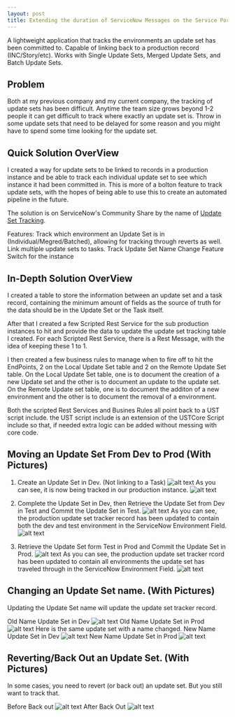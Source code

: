 ```yaml
---
layout: post
title: Extending the duration of ServiceNow Messages on the Service Portal (Pre London)
---
```

A lightweight application that tracks the environments an update set has been committed to. Capable of linking back to a production record (INC/Story/etc). Works with Single Update Sets, Merged Update Sets, and Batch Update Sets.

## Problem
Both at my previous company and my current company, the tracking of update sets has been difficult. Anytime the team size grows beyond 1-2 people it can get difficult to track where exactly an update set is. Throw in some update sets that need to be delayed for some reason and you might have to spend some time looking for the update set.


## Quick Solution OverView
I created a way for update sets to be linked to records in a production instance and be able to track each individual update set to see which instance it had been committed in. This is more of a bolton feature to track update sets, with the hopes of being able to use this to create an automated pipeline in the future.

The solution is on ServiceNow's Community Share by the name of [Update Set Tracking](https://developer.servicenow.com/app.do#!/share/contents/4545518_update_set_tracking?v=1.0&t=PRODUCT_DETAILS).

Features:
    Track which environment an Update Set is in (Individual/Megred/Batched), allowing for tracking through reverts as well.
    Link multiple update sets to tasks.
    Track Update Set Name Change
    Feature Switch for the instance




## In-Depth Solution OverView
I created a table to store the information between an update set and a task record, containing the minimum amount of fields as the source of truth for the data should be in the Update Set or the Task itself.

After that I created a few Scripted Rest Service for the sub production instances to hit and provide the data to update the update set tracking table I created. For each Scripted Rest Service, there is a Rest Message, with the idea of keeping these 1 to 1.

I then created a few business rules to manage when to fire off to hit the EndPoints, 2 on the Local Update Set table and 2 on the Remote Update Set table.
On the Local Update Set table, one is to document the creation of a new Update set and the other is to document an update to the update set.
On the Remote Update set table, one is to document the additon of a new environment and the other is to document the removal of a environment.

Both the scripted Rest Services and Busines Rules all point back to a UST script include. the UST script include is an extension of the USTCore Script include so that, if needed extra logic can be added without messing with core code.

## Moving an Update Set From Dev to Prod (With Pictures)
1. Create an Update Set in Dev. (Not linking to a Task)
![alt text](https://raw.githubusercontent.com/SeanABoyer/seanaboyer.github.io/master/img/posts/UpdateSetTracker/Step1.PNG "Step1") 
As you can see, it is now being tracked in our production instance.
![alt text](https://raw.githubusercontent.com/SeanABoyer/seanaboyer.github.io/master/img/posts/UpdateSetTracker/Step1a.PNG "Step1a") 
2. Complete the Update Set in Dev, then Retrieve the Update Set from Dev in Test and Commit the Update Set in Test.
![alt text](https://raw.githubusercontent.com/SeanABoyer/seanaboyer.github.io/master/img/posts/UpdateSetTracker/Step2.PNG "Step2") 
As you can see, the production update set tracker record has been updated to contain both the dev and test environment in the ServiceNow Environment Field.
![alt text](https://raw.githubusercontent.com/SeanABoyer/seanaboyer.github.io/master/img/posts/UpdateSetTracker/Step2a.PNG "Step2a") 

3. Retrieve the Update Set form Test in Prod and Commit the Update Set in Prod.
![alt text](https://raw.githubusercontent.com/SeanABoyer/seanaboyer.github.io/master/img/posts/UpdateSetTracker/Step3.PNG "Step3") 
As you can see, the production update set tracker rcord has been updated to contain all environments the update set has traveled through in the ServiceNow Environment Field.
![alt text](https://raw.githubusercontent.com/SeanABoyer/seanaboyer.github.io/master/img/posts/UpdateSetTracker/Step3a.PNG "Step3a") 
## Changing an Update Set name. (With Pictures)
Updating the Update Set name will update the update set tracker record.

Old Name Update Set in Dev
![alt text](https://raw.githubusercontent.com/SeanABoyer/seanaboyer.github.io/master/img/posts/UpdateSetTracker/OldDev.PNG "OldDev") 
Old Name Update Set in Prod
![alt text](https://raw.githubusercontent.com/SeanABoyer/seanaboyer.github.io/master/img/posts/UpdateSetTracker/OldProd.PNG "OldProd") 
Here is the same update set with a name changed.
New Name Update Set in Dev
![alt text](https://raw.githubusercontent.com/SeanABoyer/seanaboyer.github.io/master/img/posts/UpdateSetTracker/NewDev.PNG "NewDev") 
New Name Update Set in Prod
![alt text](https://raw.githubusercontent.com/SeanABoyer/seanaboyer.github.io/master/img/posts/UpdateSetTracker/NewProd.PNG "NewProd") 

## Reverting/Back Out an Update Set. (With Pictures)
In some cases, you need to revert (or back out) an update set. But you still want to track that.

Before Back out
![alt text](https://raw.githubusercontent.com/SeanABoyer/seanaboyer.github.io/master/img/posts/UpdateSetTracker/NewProd.PNG "PreRevert") 
After Back Out
![alt text](https://raw.githubusercontent.com/SeanABoyer/seanaboyer.github.io/master/img/posts/UpdateSetTracker/NewProd.PNG "PostRevert")